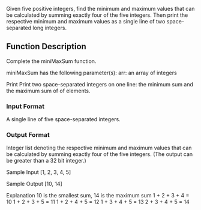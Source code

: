 Given five positive integers, find the minimum and maximum values that can be calculated by summing exactly four of the five integers. Then print the respective minimum and maximum values as a single line of two space-separated long integers.

## Function Description

Complete the miniMaxSum function.

miniMaxSum has the following parameter(s):
arr: an array of  integers

Print
Print two space-separated integers on one line: the minimum sum and the maximum sum of  of  elements.

### Input Format
A single line of five space-separated integers.

### Output Format
Integer list denoting the respective minimum and maximum values that can be calculated by summing exactly four of the five integers. (The output can be greater than a 32 bit integer.)

Sample Input
[1, 2, 3, 4, 5]

Sample Output
[10, 14]

Explanation
10 is the smallest sum, 14 is the maximum sum
1 + 2 + 3 + 4 = 10
1 + 2 + 3 + 5 = 11
1 + 2 + 4 + 5 = 12
1 + 3 + 4 + 5 = 13
2 + 3 + 4 + 5 = 14